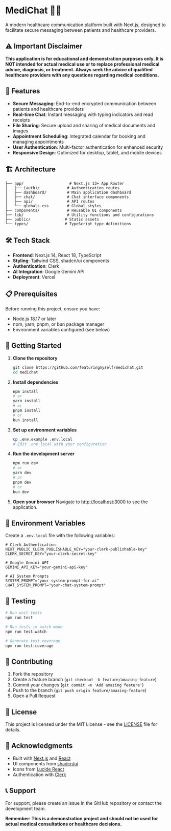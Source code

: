 # MediChat 🏥💬

A modern healthcare communication platform built with Next.js, designed to facilitate secure messaging between patients and healthcare providers.

## ⚠️ Important Disclaimer

**This application is for educational and demonstration purposes only. It is NOT intended for actual medical use or to replace professional medical advice, diagnosis, or treatment. Always seek the advice of qualified healthcare providers with any questions regarding medical conditions.**

## 🚀 Features

- **Secure Messaging**: End-to-end encrypted communication between patients and healthcare providers
- **Real-time Chat**: Instant messaging with typing indicators and read receipts
- **File Sharing**: Secure upload and sharing of medical documents and images
- **Appointment Scheduling**: Integrated calendar for booking and managing appointments
- **User Authentication**: Multi-factor authentication for enhanced security
- **Responsive Design**: Optimized for desktop, tablet, and mobile devices

## 🏗️ Architecture

```
├── app/                    # Next.js 13+ App Router
│   ├── (auth)/            # Authentication routes
│   ├── dashboard/         # Main application dashboard
│   ├── chat/              # Chat interface components
│   ├── api/               # API routes
│   └── globals.css        # Global styles
├── components/            # Reusable UI components
├── lib/                   # Utility functions and configurations
├── public/               # Static assets
└── types/                # TypeScript type definitions
```

## 🛠️ Tech Stack

- **Frontend**: Next.js 14, React 18, TypeScript
- **Styling**: Tailwind CSS, shadcn/ui components
- **Authentication**: Clerk
- **AI Integration**: Google Gemini API
- **Deployment**: Vercel

## 📋 Prerequisites

Before running this project, ensure you have:

- Node.js 18.17 or later
- npm, yarn, pnpm, or bun package manager
- Environment variables configured (see below)

## 🚀 Getting Started

1. **Clone the repository**
   ```bash
   git clone https://github.com/featuringmyself/medichat.git
   cd medichat
   ```

2. **Install dependencies**
   ```bash
   npm install
   # or
   yarn install
   # or
   pnpm install
   # or
   bun install
   ```

3. **Set up environment variables**
   ```bash
   cp .env.example .env.local
   # Edit .env.local with your configuration
   ```

4. **Run the development server**
   ```bash
   npm run dev
   # or
   yarn dev
   # or
   pnpm dev
   # or
   bun dev
   ```

5. **Open your browser**
   Navigate to [http://localhost:3000](http://localhost:3000) to see the application.

## 📝 Environment Variables

Create a `.env.local` file with the following variables:

```env
# Clerk Authentication
NEXT_PUBLIC_CLERK_PUBLISHABLE_KEY="your-clerk-publishable-key"
CLERK_SECRET_KEY="your-clerk-secret-key"

# Google Gemini API
GEMINI_API_KEY="your-gemini-api-key"

# AI System Prompts
SYSTEM_PROMPT="your-system-prompt-for-ai"
CHAT_SYSTEM_PROMPT="your-chat-system-prompt"
```

## 🧪 Testing

```bash
# Run unit tests
npm run test

# Run tests in watch mode
npm run test:watch

# Generate test coverage
npm run test:coverage
```

## 🤝 Contributing

1. Fork the repository
2. Create a feature branch (`git checkout -b feature/amazing-feature`)
3. Commit your changes (`git commit -m 'Add amazing feature'`)
4. Push to the branch (`git push origin feature/amazing-feature`)
5. Open a Pull Request

## 📄 License

This project is licensed under the MIT License - see the [LICENSE](LICENSE) file for details.

## 🙏 Acknowledgments

- Built with [Next.js](https://nextjs.org/) and [React](https://reactjs.org/)
- UI components from [shadcn/ui](https://ui.shadcn.com/)
- Icons from [Lucide React](https://lucide.dev/)
- Authentication with [Clerk](https://clerk.com/)

## 📞 Support

For support, please create an issue in the GitHub repository or contact the development team.

**Remember: This is a demonstration project and should not be used for actual medical consultations or healthcare decisions.**
